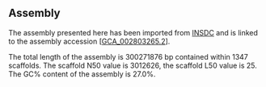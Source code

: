 **Assembly**
--------

The assembly presented here has been imported from [INSDC](http://www.insdc.org) and is linked to the assembly accession [[GCA\_002803265.2](http://www.ebi.ac.uk/ena/data/view/GCA_002803265.2)].

The total length of the assembly is 300271876 bp contained within 1347 scaffolds.
The scaffold N50 value is 3012626, the scaffold L50 value is 25.
The GC% content of the assembly is 27.0%.
